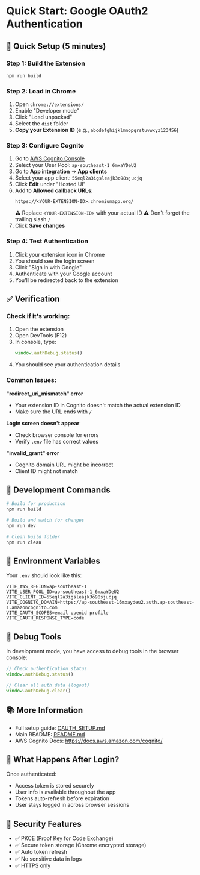 # Quick Start: Google OAuth2 Authentication

## 🚀 Quick Setup (5 minutes)

### Step 1: Build the Extension
```bash
npm run build
```

### Step 2: Load in Chrome
1. Open `chrome://extensions/`
2. Enable "Developer mode"
3. Click "Load unpacked"
4. Select the `dist` folder
5. **Copy your Extension ID** (e.g., `abcdefghijklmnopqrstuvwxyz123456`)

### Step 3: Configure Cognito
1. Go to [AWS Cognito Console](https://console.aws.amazon.com/cognito/)
2. Select your User Pool: `ap-southeast-1_6mxaYDeU2`
3. Go to **App integration** → **App clients**
4. Select your app client: `55eql2a3igsleajk3o98sjucjq`
5. Click **Edit** under "Hosted UI"
6. Add to **Allowed callback URLs**:
   ```
   https://<YOUR-EXTENSION-ID>.chromiumapp.org/
   ```
   ⚠️ Replace `<YOUR-EXTENSION-ID>` with your actual ID
   ⚠️ Don't forget the trailing slash `/`
7. Click **Save changes**

### Step 4: Test Authentication
1. Click your extension icon in Chrome
2. You should see the login screen
3. Click "Sign in with Google"
4. Authenticate with your Google account
5. You'll be redirected back to the extension

## ✅ Verification

### Check if it's working:
1. Open the extension
2. Open DevTools (F12)
3. In console, type:
   ```javascript
   window.authDebug.status()
   ```
4. You should see your authentication details

### Common Issues:

**"redirect_uri_mismatch" error**
- Your extension ID in Cognito doesn't match the actual extension ID
- Make sure the URL ends with `/`

**Login screen doesn't appear**
- Check browser console for errors
- Verify `.env` file has correct values

**"invalid_grant" error**
- Cognito domain URL might be incorrect
- Client ID might not match

## 🔧 Development Commands

```bash
# Build for production
npm run build

# Build and watch for changes
npm run dev

# Clean build folder
npm run clean
```

## 📝 Environment Variables

Your `.env` should look like this:

```env
VITE_AWS_REGION=ap-southeast-1
VITE_USER_POOL_ID=ap-southeast-1_6mxaYDeU2
VITE_CLIENT_ID=55eql2a3igsleajk3o98sjucjq
VITE_COGNITO_DOMAIN=https://ap-southeast-16mxaydeu2.auth.ap-southeast-1.amazoncognito.com
VITE_OAUTH_SCOPES=email openid profile
VITE_OAUTH_RESPONSE_TYPE=code
```

## 🐛 Debug Tools

In development mode, you have access to debug tools in the browser console:

```javascript
// Check authentication status
window.authDebug.status()

// Clear all auth data (logout)
window.authDebug.clear()
```

## 📚 More Information

- Full setup guide: [OAUTH_SETUP.md](./OAUTH_SETUP.md)
- Main README: [README.md](./README.md)
- AWS Cognito Docs: https://docs.aws.amazon.com/cognito/

## 🎯 What Happens After Login?

Once authenticated:
- Access token is stored securely
- User info is available throughout the app
- Tokens auto-refresh before expiration
- User stays logged in across browser sessions

## 🔐 Security Features

- ✅ PKCE (Proof Key for Code Exchange)
- ✅ Secure token storage (Chrome encrypted storage)
- ✅ Auto token refresh
- ✅ No sensitive data in logs
- ✅ HTTPS only
